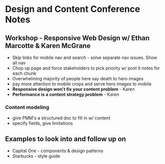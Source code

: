 # Design and Content Conference Notes

## Workshop - Responsive Web Design w/ Ethan Marcotte & Karen McGrane
- Skip links for mobile nav and search - solve separate nav issues. Show all nav
- Chop up page and force stakeholders to pick priority w/ post it notes for each chunk
- Overwhelming majority of people here say death to hero images
- pay more attention to mobile crops and serve hero images to mobile
- **Responsive design won't fix your content problem** - Karen
- **Performance is a content strategy problem** - Karen

### Content modeling
- give PMM's a structured doc to fill in w/ content
- specify fields, give limitations


## Examples to look into and follow up on
- Capital One - components & design patterns
- Starbucks - style guide
